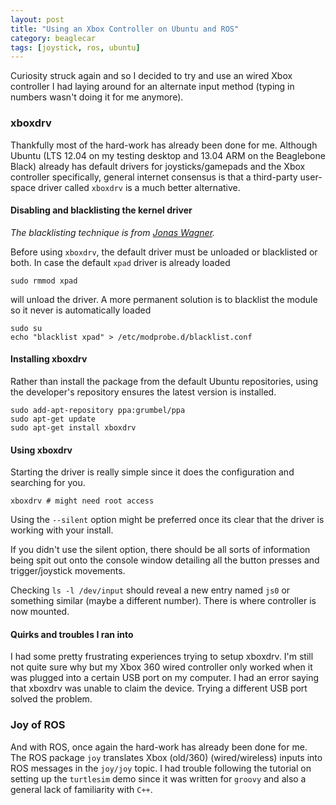 ```yaml
---
layout: post
title: "Using an Xbox Controller on Ubuntu and ROS"
category: beaglecar
tags: [joystick, ros, ubuntu]
---
```


Curiosity struck again and so I decided to try and use an wired Xbox controller
I had laying around for an alternate input method (typing in numbers wasn't
doing it for me anymore).

### xboxdrv

Thankfully most of the hard-work has already been done for me. Although Ubuntu
(LTS 12.04 on my testing desktop and 13.04 ARM on the Beaglebone Black) already
has default drivers for joysticks/gamepads and the Xbox controller specifically,
general internet consensus is that a third-party user-space driver called
`xboxdrv` is a much better alternative.

#### Disabling and blacklisting the kernel driver

_The blacklisting technique is from [Jonas Wagner](http://29a.ch/2013/2/24/xbox-controller-with-ubuntu-steam-xboxdrv)._

Before using `xboxdrv`, the default driver must be unloaded or blacklisted or
both. In case the default `xpad` driver is already loaded

    sudo rmmod xpad

will unload the driver. A more permanent solution is to blacklist the module so
it never is automatically loaded

    sudo su
    echo "blacklist xpad" > /etc/modprobe.d/blacklist.conf

#### Installing xboxdrv

Rather than install the package from the default Ubuntu repositories, using the
developer's repository ensures the latest version is installed.

    sudo add-apt-repository ppa:grumbel/ppa
    sudo apt-get update
    sudo apt-get install xboxdrv

#### Using xboxdrv

Starting the driver is really simple since it does the configuration and
searching for you.

    xboxdrv # might need root access

Using the `--silent` option might be preferred once its clear that the driver is
working with your install.

If you didn't use the silent option, there should be all sorts of information 
being spit out onto the console window detailing all the button presses and
trigger/joystick movements.

Checking `ls -l /dev/input` should reveal a new entry named `js0` or something
similar (maybe a different number). There is where controller is now mounted.

#### Quirks and troubles I ran into

I had some pretty frustrating experiences trying to setup xboxdrv. I'm still not
quite sure why but my Xbox 360 wired controller only worked when it was plugged
into a certain USB port on my computer. I had an error saying that xboxdrv was
unable to claim the device. Trying a different USB port solved the problem.

### Joy of ROS

And with ROS, once again the hard-work has already been done for me. The ROS
package `joy` translates Xbox (old/360) (wired/wireless) inputs into ROS
messages in the `joy/joy` topic. I had trouble following the tutorial on setting
up the `turtlesim` demo since it was written for `groovy` and also a general
lack of familiarity with `C++`.


